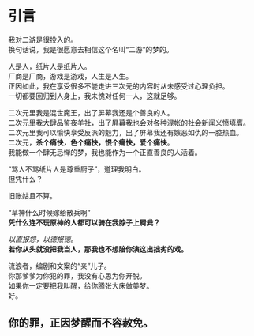 # 引言
我对二游是很投入的。<br />
换句话说，我是很愿意去相信这个名叫“二游”的梦的。

人是人，纸片人是纸片人。<br />
厂商是厂商，游戏是游戏，人生是人生。<br />
正因如此，我在享受很多不能走进三次元的内容时从未感受过心理负担。<br />
一切都要回归到人身上，我未愧对任何一人，这就足够。

二次元里我是混世魔王，出了屏幕我还是个善良的人。<br />
二次元里我大肆品鉴夜羊社，出了屏幕我也会对各种混帐的社会新闻义愤填膺。<br />
二次元里我可以愉快享受反派的魅力，出了屏幕我还有嫉恶如仇的一腔热血。<br />
二次元，**杀个痛快，色个痛快，恨个痛快，爱个痛快**。<br />
我能做一个肆无忌惮的梦，我也能作为一个正直善良的人活着。<br />

“骂人不骂纸片人是尊重厨子”，道理我明白。<br />
但凭什么？<br />

旧账姑且不算。<br />

“草神什么时候嫁给散兵啊”<br />
**凭什么连不玩原神的人都可以骑在我脖子上屙粪？**<br />

*以直报怨，以德报德。*<br />
**若你从头就没把我当人，那我也不想陪你演这出拙劣的戏。**<br />

流浪者，编剧和文案的“亲”儿子。<br />
你那爹爹为你犯的罪，我没有心思为你开脱。<br />
如果你一定要把我叫醒，给你腾张大床做美梦。<br />
好。<br />

## 你的罪，正因梦醒而不容赦免。
